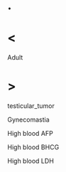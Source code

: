 # .

# <

Adult

# >

testicular_tumor

Gynecomastia

High blood AFP

High blood BHCG

High blood LDH
